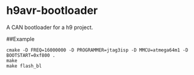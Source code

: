 # h9avr-bootloader
A CAN bootloader for a h9 project.

##Example
```
cmake -D FREQ=16000000 -D PROGRAMMER=jtag3isp -D MMCU=atmega64m1 -D BOOTSTART=0xf800 .
make
make flash_bl
```
